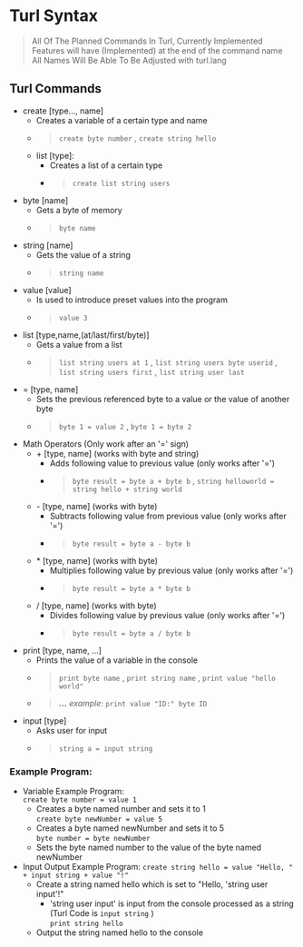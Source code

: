 # Turl Syntax
> All Of The Planned Commands In Turl, Currently Implemented Features will have (Implemented) at the end of the command name  
> All Names Will Be Able To Be Adjusted with turl.lang
## Turl Commands
- create [type..., name]
  - Creates a variable of a certain type and name
  - > `create byte number` , `create string hello`
  - list [type]:
    - Creates a list of a certain type
    - > `create list string users`
- byte [name]
  - Gets a byte of memory
  - > `byte name`
- string [name]
  - Gets the value of a string
  - > `string name`
- value [value]
  - Is used to introduce preset values into the program
  - > `value 3`
- list [type,name,(at/last/first/byte)]
  - Gets a value from a list
  - > `list string users at 1` , `list string users byte userid` , `list string users first` , `list string user last`
- = [type, name]
  - Sets the previous referenced byte to a value or the value of another byte
  - > `byte 1 = value 2` , `byte 1 = byte 2`
- Math Operators (Only work after an '=' sign)
  - \+ [type, name] (works with byte and string)
    - Adds following value to previous value (only works after '=')
    - > `byte result = byte a + byte b` , `string helloworld = string hello + string world`
  - \- [type, name] (works with byte)
    - Subtracts following value from previous value (only works after '=')
    - > `byte result = byte a - byte b`
  - \* [type, name] (works with byte)
    - Multiplies following value by previous value (only works after '=')
    - > `byte result = byte a * byte b`
  - / [type, name] (works with byte)
    - Divides following value by previous value (only works after '=')
    - > `byte result = byte a / byte b`
- print [type, name, ...]
  - Prints the value of a variable in the console
  - > `print byte name` , `print string name` , `print value "hello world"`
  - > ***...** example:* `print value "ID:" byte ID`
- input [type]
  - Asks user for input
  - > `string a = input string`
### Example Program:
- Variable Example Program:  
  `create byte number = value 1`
  - Creates a byte named number and sets it to 1  
  `create byte newNumber = value 5`  
  - Creates a byte named newNumber and sets it to 5  
  `byte number = byte newNumber`
  - Sets the byte named number to the value of the byte named newNumber  
- Input Output Example Program:
  `create string hello = value "Hello, " + input string + value "!"`  
  - Create a string named hello which is set to "Hello, 'string user input'!"
    - 'string user input' is input from the console processed as a string (Turl Code is `input string` )  
  `print string hello`  
  - Output the string named hello to the console